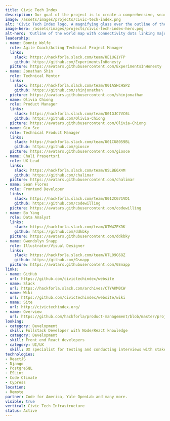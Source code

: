 ```yaml
---
title: Civic Tech Index
description: Our goal of the project is to create a comprehensive, searchable index of all civic tech open source software projects around the world. We have created the framework and an interest list. We are currently working on building out the website and other marketing tools that demonstrate the power of the index.
image: /assets/images/projects/civic-tech-index.png
alt: 'Civic Tech Index logo. A magnifying glass over the outline of the world map on the left "Civic Tech Index" on the right.'
image-hero: /assets/images/projects/civic-tech-index-hero.png
alt-hero: 'Outline of the world map with connectivity dots linking major cities on each continent.'
leadership:
- name: Bonnie Wolfe
  role: Agile Coach/Acting Technical Project Manager
  links:
    slack: https://hackforla.slack.com/team/UE1UG1YFP
    github: https://github.com/ExperimentsInHonesty
  picture: https://avatars.githubusercontent.com/ExperimentsInHonesty
- name: Jonathan Shin
  role: Technical Mentor
  links:
    slack: https://hackforla.slack.com/team/U01ASHCHSP2
    github: https://github.com/shinjonathan
  picture: https://avatars.githubusercontent.com/shinjonathan
- name: Olivia Chiong
  role: Product Manager
  links:
    slack: https://hackforla.slack.com/team/U01GJC7VC6L
    github: https://github.com/Olivia-Chiong
  picture: https://avatars.githubusercontent.com/Olivia-Chiong
- name: Gio Sce
  role: Technical Product Manager
  links:
    slack: https://hackforla.slack.com/team/U01CU8059BL
    github: https://github.com/giosce
  picture: https://avatars.githubusercontent.com/giosce
- name: Chali Prasertsri
  role: UX Lead
  links:
    slack: https://hackforla.slack.com/team/USLBE6X4M
    github: https://github.com/chalimar
  picture: https://avatars.githubusercontent.com/chalimar
- name: Sean Flores
  role: Frontend Developer
  links:
    slack: https://hackforla.slack.com/team/U012CG71VD1
    github: https://github.com/codewilling
  picture: https://avatars.githubusercontent.com/codewilling
- name: Bo Yang
  role: Data Analyst
  links:
    slack: https://hackforla.slack.com/team/UTW4ZPXDK
    github: https://github.com/ddkbky
  picture: https://avatars.githubusercontent.com/ddkbky
- name: Gwendolyn Snapp
  role: Illustrator/Visual Designer
  links:
    slack: https://hackforla.slack.com/team/UTL09G68Z
    github: https://github.com/Gsnapp
  picture: https://avatars.githubusercontent.com/GSnapp
links:
- name: GitHub
  url: https://github.com/civictechindex/website
- name: Slack
  url: https://hackforla.slack.com/archives/CTYAKM0CW
- name: Wiki
  url: https://github.com/civictechindex/website/wiki
- name: Site
  url: http://civictechindex.org/
- name: Overview
  url: https://github.com/hackforla/product-management/blob/master/project-one-sheets/Civic-Tech-Index-Product-One-Sheet.pdf
looking:
- category: Development
  skill: Fullstack Developer with Node/React knowledge
- category: Development
  skill: Front end React developers
- category: UI/UX
  skill: UX specialist for testing and conducting interviews with stakeholders
technologies:
- ReactJS
- Django
- PostgreSQL
- ESLint
- Code Climate
- Cypress
location:
- Remote
partner: Code for America, Yale OpenLab and many more.
visible: true
vertical: Civic Tech Infrastructure
status: Active
---
```


